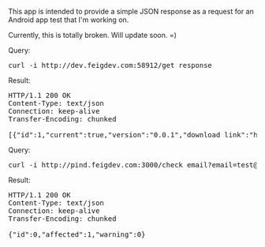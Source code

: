 This app is intended to provide a simple JSON response as a request for an Android app test that I'm working on.

Currently, this is totally broken. Will update soon. =)

Query:
<pre>
curl -i http://dev.feigdev.com:58912/get_response
</pre>

Result:
<pre>
HTTP/1.1 200 OK
Content-Type: text/json
Connection: keep-alive
Transfer-Encoding: chunked

[{"id":1,"current":true,"version":"0.0.1","download_link":"http://files.feigdev.com/pind_beta.apk"}]
</pre>

Query:
<pre>
curl -i http://pind.feigdev.com:3000/check_email?email=test@test.com
</pre>

Result:
<pre>
HTTP/1.1 200 OK
Content-Type: text/json
Connection: keep-alive
Transfer-Encoding: chunked

{"id":0,"affected":1,"warning":0}
</pre>

